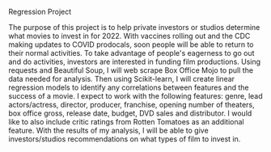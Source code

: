 Regression Project

The purpose of this project is to help private investors or studios determine what movies to invest in for 2022. With vaccines rolling out and the CDC making updates to COVID prodocals, soon people will be able to return to their normal activities. To take advantage of people's eagerness to go out and do activities, investors are interested in funding film productions. Using requests and Beautiful Soup, I will web scrape Box Office Mojo to pull the data needed for analysis. Then using Scikit-learn, I will create linear regression models to identify any correlations between features and the success of a movie. I expect to work with the following features: genre, lead actors/actress, director, producer, franchise, opening number of theaters, box office gross, release date, budget, DVD sales and distributor. I would like to also include critic ratings from Rotten Tomatoes as an additional feature. With the results of my analysis, I will be able to give investors/studios recommendations on what types of film to invest in.






